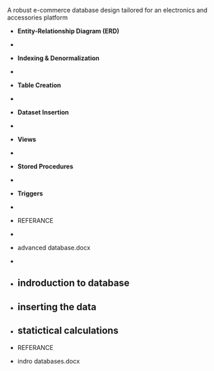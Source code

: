 A robust e-commerce database design tailored for an electronics and accessories platform
- **Entity-Relationship Diagram (ERD)**
- 
- **Indexing & Denormalization**
- 
- **Table Creation**
- 
- **Dataset Insertion**
- 
-  **Views**
-  
- **Stored Procedures**
- 
- **Triggers**
- 
- REFERANCE
- 
- advanced database.docx
- 
- ## indroduction to database

- ## inserting the data
- ## statictical calculations

- REFERANCE

- indro databases.docx
